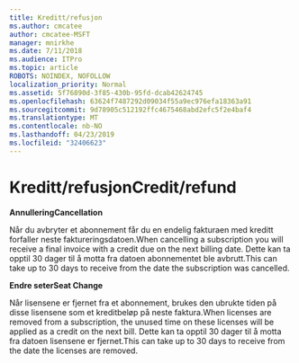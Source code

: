 ```yaml
---
title: Kreditt/refusjon
ms.author: cmcatee
author: cmcatee-MSFT
manager: mnirkhe
ms.date: 7/11/2018
ms.audience: ITPro
ms.topic: article
ROBOTS: NOINDEX, NOFOLLOW
localization_priority: Normal
ms.assetid: 5f76890d-3f85-430b-95fd-dcab42624745
ms.openlocfilehash: 63624f7487292d09034f55a9ec976efa18363a91
ms.sourcegitcommit: 9d78905c512192ffc4675468abd2efc5f2e4baf4
ms.translationtype: MT
ms.contentlocale: nb-NO
ms.lasthandoff: 04/23/2019
ms.locfileid: "32406623"
---
```

# <a name="creditrefund"></a><span data-ttu-id="4b5d0-102">Kreditt/refusjon</span><span class="sxs-lookup"><span data-stu-id="4b5d0-102">Credit/refund</span></span>

 <span data-ttu-id="4b5d0-103">**Annullering**</span><span class="sxs-lookup"><span data-stu-id="4b5d0-103">**Cancellation**</span></span>
  
<span data-ttu-id="4b5d0-104">Når du avbryter et abonnement får du en endelig fakturaen med kreditt forfaller neste faktureringsdatoen.</span><span class="sxs-lookup"><span data-stu-id="4b5d0-104">When cancelling a subscription you will receive a final invoice with a credit due on the next billing date.</span></span> <span data-ttu-id="4b5d0-105">Dette kan ta opptil 30 dager til å motta fra datoen abonnementet ble avbrutt.</span><span class="sxs-lookup"><span data-stu-id="4b5d0-105">This can take up to 30 days to receive from the date the subscription was cancelled.</span></span>
  
 <span data-ttu-id="4b5d0-106">**Endre seter**</span><span class="sxs-lookup"><span data-stu-id="4b5d0-106">**Seat Change**</span></span>
  
<span data-ttu-id="4b5d0-107">Når lisensene er fjernet fra et abonnement, brukes den ubrukte tiden på disse lisensene som et kreditbeløp på neste faktura.</span><span class="sxs-lookup"><span data-stu-id="4b5d0-107">When licenses are removed from a subscription, the unused time on these licenses will be applied as a credit on the next bill.</span></span> <span data-ttu-id="4b5d0-108">Dette kan ta opptil 30 dager til å motta fra datoen lisensene er fjernet.</span><span class="sxs-lookup"><span data-stu-id="4b5d0-108">This can take up to 30 days to receive from the date the licenses are removed.</span></span>
  

